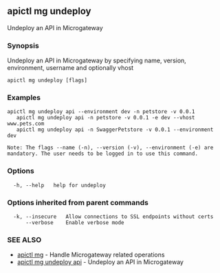 ## apictl mg undeploy

Undeploy an API in Microgateway

### Synopsis

Undeploy an API in Microgateway by specifying name, version, environment, username and optionally vhost

```
apictl mg undeploy [flags]
```

### Examples

```
apictl mg undeploy api --environment dev -n petstore -v 0.0.1
   apictl mg undeploy api -n petstore -v 0.0.1 -e dev --vhost www.pets.com 
   apictl mg undeploy api -n SwaggerPetstore -v 0.0.1 --environment dev

Note: The flags --name (-n), --version (-v), --environment (-e) are mandatory. The user needs to be logged in to use this command.
```

### Options

```
  -h, --help   help for undeploy
```

### Options inherited from parent commands

```
  -k, --insecure   Allow connections to SSL endpoints without certs
      --verbose    Enable verbose mode
```

### SEE ALSO

* [apictl mg](apictl_mg.md)	 - Handle Microgateway related operations
* [apictl mg undeploy api](apictl_mg_undeploy_api.md)	 - Undeploy an API in Microgateway

